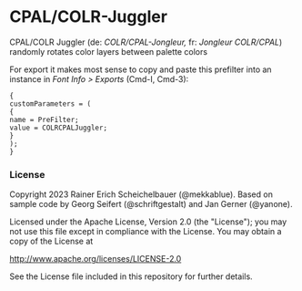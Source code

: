 # CPAL/COLR-Juggler

CPAL/COLR Juggler (de: *COLR/CPAL-Jongleur,* fr: *Jongleur COLR/CPAL*) randomly rotates color layers between palette colors

For export it makes most sense to copy and paste this prefilter into an instance in *Font Info > Exports* (Cmd-I, Cmd-3):

```
{
customParameters = (
{
name = PreFilter;
value = COLRCPALJuggler;
}
);
}
```

### License

Copyright 2023 Rainer Erich Scheichelbauer (@mekkablue).
Based on sample code by Georg Seifert (@schriftgestalt) and Jan Gerner (@yanone).

Licensed under the Apache License, Version 2.0 (the "License");
you may not use this file except in compliance with the License.
You may obtain a copy of the License at

http://www.apache.org/licenses/LICENSE-2.0

See the License file included in this repository for further details.

